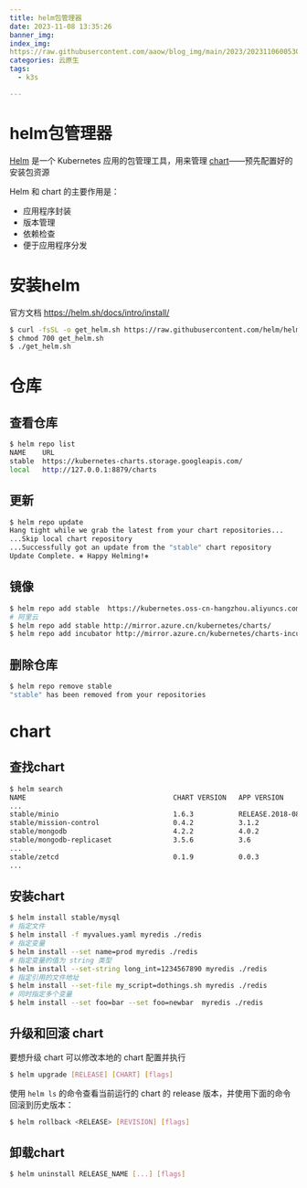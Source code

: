 ```yaml
---
title: helm包管理器
date: 2023-11-08 13:35:26
banner_img:
index_img: 
https://raw.githubusercontent.com/aaow/blog_img/main/2023/202311060053084.jpg
categories: 云原生
tags: 
  - k3s

---
```


# helm包管理器

[Helm](http://helm.sh/) 是一个 Kubernetes 应用的包管理工具，用来管理 [chart](https://github.com/helm/charts)——预先配置好的安装包资源

Helm 和 chart 的主要作用是：

- 应用程序封装
- 版本管理
- 依赖检查
- 便于应用程序分发



# 安装helm

官方文档 https://helm.sh/docs/intro/install/

```bash
$ curl -fsSL -o get_helm.sh https://raw.githubusercontent.com/helm/helm/main/scripts/get-helm-3
$ chmod 700 get_helm.sh
$ ./get_helm.sh
```

# 仓库

## 查看仓库

```bash
$ helm repo list
NAME    URL
stable  https://kubernetes-charts.storage.googleapis.com/
local   http://127.0.0.1:8879/charts
```

## 更新

```bash
$ helm repo update
Hang tight while we grab the latest from your chart repositories...
...Skip local chart repository
...Successfully got an update from the "stable" chart repository
Update Complete. ⎈ Happy Helming!⎈
```

## 镜像

```bash
$ helm repo add stable  https://kubernetes.oss-cn-hangzhou.aliyuncs.com/charts/
# 阿里云
$ helm repo add stable http://mirror.azure.cn/kubernetes/charts/
$ helm repo add incubator http://mirror.azure.cn/kubernetes/charts-incubator/￥
```

## 删除仓库

```bash
$ helm repo remove stable
"stable" has been removed from your repositories
```

# chart

## 查找chart

```bash
$ helm search
NAME                                    CHART VERSION   APP VERSION                     DESCRIPTION
...
stable/minio                            1.6.3           RELEASE.2018-08-25T01-56-38Z    Minio is a high performance distributed object storage se...
stable/mission-control                  0.4.2           3.1.2                           A Helm chart for JFrog Mission Control
stable/mongodb                          4.2.2           4.0.2                           NoSQL document-oriented database that stores JSON-like do...
stable/mongodb-replicaset               3.5.6           3.6                             NoSQL document-oriented database that stores JSON-like do...
...
stable/zetcd                            0.1.9           0.0.3                           CoreOS zetcd Helm chart for Kubernetes
...
```

## 安装chart

```bash
$ helm install stable/mysql
# 指定文件
$ helm install -f myvalues.yaml myredis ./redis
# 指定变量
$ helm install --set name=prod myredis ./redis
# 指定变量的值为 string 类型
$ helm install --set-string long_int=1234567890 myredis ./redis
# 指定引用的文件地址
$ helm install --set-file my_script=dothings.sh myredis ./redis
# 同时指定多个变量
$ helm install --set foo=bar --set foo=newbar  myredis ./redis
```

## 升级和回滚 chart

要想升级 chart 可以修改本地的 chart 配置并执行

```bash
$ helm upgrade [RELEASE] [CHART] [flags]
```

使用 `helm ls` 的命令查看当前运行的 chart 的 release 版本，并使用下面的命令回滚到历史版本：

```bash
$ helm rollback <RELEASE> [REVISION] [flags]
```

## 卸载chart

```bash
$ helm uninstall RELEASE_NAME [...] [flags]
```

